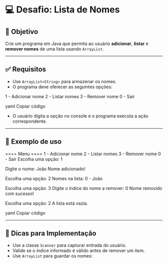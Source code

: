 
# 💻 Desafio: Lista de Nomes

## 🎯 Objetivo

Crie um programa em Java que permita ao usuário **adicionar**, **listar** e **remover nomes** de uma lista usando `ArrayList`.

---

## ✅ Requisitos

- Use `ArrayList<String>` para armazenar os nomes.
- O programa deve oferecer as seguintes opções:

1 - Adicionar nome
2 - Listar nomes
3 - Remover nome
0 - Sair

yaml
Copiar código

- O usuário digita a opção no console e o programa executa a ação correspondente.

---

## 🧠 Exemplo de uso

==== Menu ====
1 - Adicionar nome
2 - Listar nomes
3 - Remover nome
0 - Sair
Escolha uma opção: 1

Digite o nome: João
Nome adicionado!

Escolha uma opção: 2
Nomes na lista:
0 - João

Escolha uma opção: 3
Digite o índice do nome a remover: 0
Nome removido com sucesso!

Escolha uma opção: 2
A lista está vazia.

yaml
Copiar código

---

## 🧰 Dicas para Implementação

- Use a classe `Scanner` para capturar entrada do usuário.
- Valide se o índice informado é válido antes de remover um item.
- Use `ArrayList` para guardar os nomes:
